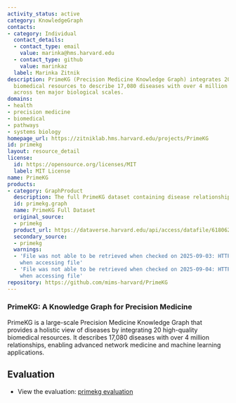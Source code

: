 ```yaml
---
activity_status: active
category: KnowledgeGraph
contacts:
- category: Individual
  contact_details:
  - contact_type: email
    value: marinka@hms.harvard.edu
  - contact_type: github
    value: marinkaz
  label: Marinka Zitnik
description: PrimeKG (Precision Medicine Knowledge Graph) integrates 20 high-quality
  biomedical resources to describe 17,080 diseases with over 4 million relationships
  across ten major biological scales.
domains:
- health
- precision medicine
- biomedical
- pathways
- systems biology
homepage_url: https://zitniklab.hms.harvard.edu/projects/PrimeKG
id: primekg
layout: resource_detail
license:
  id: https://opensource.org/licenses/MIT
  label: MIT License
name: PrimeKG
products:
- category: GraphProduct
  description: The full PrimeKG dataset containing disease relationships.
  id: primekg.graph
  name: PrimeKG Full Dataset
  original_source:
  - primekg
  product_url: https://dataverse.harvard.edu/api/access/datafile/6180620
  secondary_source:
  - primekg
  warnings:
  - 'File was not able to be retrieved when checked on 2025-09-03: HTTP 403 error
    when accessing file'
  - 'File was not able to be retrieved when checked on 2025-09-04: HTTP 403 error
    when accessing file'
repository: https://github.com/mims-harvard/PrimeKG
---
```

### PrimeKG: A Knowledge Graph for Precision Medicine

PrimeKG is a large-scale Precision Medicine Knowledge Graph that provides a holistic view of diseases by integrating 20 high-quality biomedical resources. It describes 17,080 diseases with over 4 million relationships, enabling advanced network medicine and machine learning applications.

## Evaluation

- View the evaluation: [primekg evaluation](primekg_eval.html)